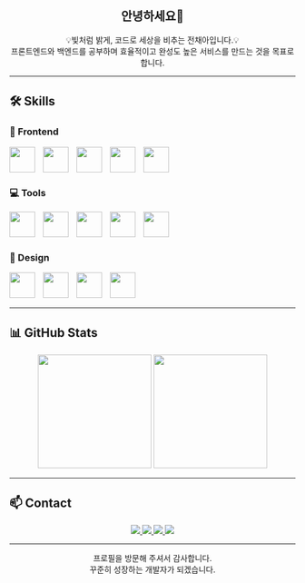 <h2 align="center">안녕하세요👋</h2>
<p align="center">
  💡빛처럼 밝게, 코드로 세상을 비추는 전채아입니다.💡<br>  
  프론트엔드와 백엔드를 공부하며 효율적이고 완성도 높은 서비스를 만드는 것을 목표로 합니다.
</p>

---

## 🛠 Skills

### 🎨 Frontend
<p align="left">
  <img src="https://skillicons.dev/icons?i=html" width="45" style="margin-right:10px;"/>
  <img src="https://skillicons.dev/icons?i=css" width="45" style="margin-right:10px;"/>
  <img src="https://skillicons.dev/icons?i=sass" width="45" style="margin-right:10px;"/>
  <img src="https://skillicons.dev/icons?i=javascript" width="45" style="margin-right:10px;"/>
  <img src="https://skillicons.dev/icons?i=react" width="45" style="margin-right:10px;"/>
</p>

### 💻 Tools
<p align="left">
  <img src="https://skillicons.dev/icons?i=vscode" width="45" style="margin-right:10px;"/>
  <img src="https://skillicons.dev/icons?i=idea" width="45" style="margin-right:10px;"/>
  <img src="https://skillicons.dev/icons?i=github" width="45" style="margin-right:10px;"/>
  <img src="https://skillicons.dev/icons?i=gitlab" width="45" style="margin-right:10px;"/>
  <img src="https://skillicons.dev/icons?i=netlify" width="45" style="margin-right:10px;"/>
</p>

### 🎨 Design
<p align="left">
  <img src="https://skillicons.dev/icons?i=figma" width="45" style="margin-right:10px;"/>
  <img src="https://skillicons.dev/icons?i=ai" width="45" style="margin-right:10px;"/>
  <img src="https://skillicons.dev/icons?i=ps" width="45" style="margin-right:10px;"/>
  <img src="https://skillicons.dev/icons?i=id" width="45" style="margin-right:10px;"/>
</p>


---

## 📊 GitHub Stats

<p align="center">
  <img src="https://github-readme-stats.vercel.app/api?username=Jeon-ChaeA&show_icons=true&theme=tokyonight" style="height:200px;"/>
  <img src="https://github-readme-stats.vercel.app/api/top-langs/?username=Jeon-ChaeA&layout=compact&theme=tokyonight" style="height:200px;"/>
</p>


---

## 📫 Contact
<p align="center">
  <a href="mailto:ahwon1004@gmail.com">
    <img src="https://img.shields.io/badge/Gmail-000000?style=for-the-badge&logo=gmail&logoColor=white"/>
  </a>
  <a href="https://github.com/Jeon-ChaeA">
    <img src="https://img.shields.io/badge/GitHub-000000?style=for-the-badge&logo=github&logoColor=white"/>
  </a>
  <a href="https://www.notion.so/_kor-24987a30505280109cfcebf9a4ea7047?pvs=12">
    <img src="https://img.shields.io/badge/Notion-000000?style=for-the-badge&logo=notion&logoColor=white"/>
  </a>
  <a href="https://chaea-note.tistory.com/">
    <img src="https://img.shields.io/badge/Tistory-000000?style=for-the-badge&logo=tistory&logoColor=white"/>
  </a>
</p>


---

<p align="center">
  프로필을 방문해 주셔서 감사합니다.<br>
  꾸준히 성장하는 개발자가 되겠습니다.  
</p>
